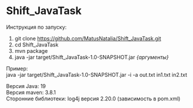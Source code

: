 # Shift_JavaTask
Инструкция по запуску:
1. git clone https://github.com/MatusNatalia/Shift_JavaTask.git
2. cd Shift_JavaTask
3. mvn package
4. java -jar target/Shift_JavaTask-1.0-SNAPSHOT.jar *{аргументы}*
 
 Пример:  
 java -jar target/Shift_JavaTask-1.0-SNAPSHOT.jar -i -a out.txt in1.txt in2.txt

 Версия Java: 19  
 Версия maven: 3.8.1  
 Сторонние библиотеки: log4j версия 2.20.0 (зависимость в pom.xml)
